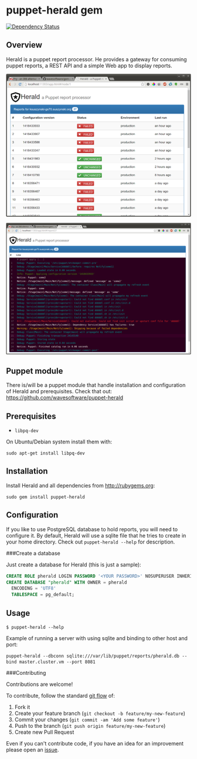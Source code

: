 puppet-herald gem
========

[![Dependency Status](https://gemnasium.com/wavesoftware/gem-puppet-herald.svg)](https://gemnasium.com/wavesoftware/gem-puppet-herald)

Overview
--------

Herald is a puppet report processor. He provides a gateway for consuming puppet reports, a REST API and a simple Web app to display reports.

![A reports list](https://raw.githubusercontent.com/wavesoftware/gem-puppet-herald/gh-pages/images/reports.png)

![A logs of single report](https://raw.githubusercontent.com/wavesoftware/gem-puppet-herald/gh-pages/images/logs.png)

Puppet module
-----

There is/will be a puppet module that handle installation and configuration of Herald and prerequisites. Check that out: https://github.com/wavesoftware/puppet-herald

Prerequisites
-----

 * `libpq-dev`

On Ubuntu/Debian system install them with:

```shell
sudo apt-get install libpq-dev
```

Installation
-----

Install Herald and all dependencies from http://rubygems.org:
```shell
sudo gem install puppet-herald
```

Configuration
-----

If you like to use PostgreSQL database to hold reports, you will need to configure it. By default, Herald will use a sqlite file that he tries to create in your home directory. Check out `puppet-herald --help` for description.

###Create a database

Just create a database for Herald (this is just a sample):
```sql
CREATE ROLE pherald LOGIN PASSWORD '<YOUR PASSWORD>' NOSUPERUSER INHERIT NOCREATEDB NOCREATEROLE NOREPLICATION;
CREATE DATABASE "pherald" WITH OWNER = pherald
  ENCODING = 'UTF8'
  TABLESPACE = pg_default;
```

Usage
-----

```shell
$ puppet-herald --help
```

Example of running a server with using sqlite and binding to other host and port:

```shell
puppet-herald --dbconn sqlite:///var/lib/puppet/reports/pherald.db --bind master.cluster.vm --port 8081
```

###Contributing

Contributions are welcome!

To contribute, follow the standard [git flow](http://danielkummer.github.io/git-flow-cheatsheet/) of:

1. Fork it
1. Create your feature branch (`git checkout -b feature/my-new-feature`)
1. Commit your changes (`git commit -am 'Add some feature'`)
1. Push to the branch (`git push origin feature/my-new-feature`)
1. Create new Pull Request

Even if you can't contribute code, if you have an idea for an improvement please open an [issue](https://github.com/wavesoftware/gem-puppet-herald/issues).
